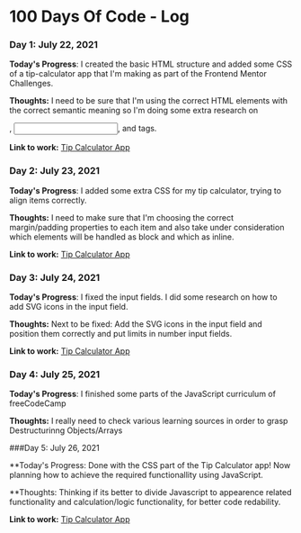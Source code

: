 # 100 Days Of Code - Log

### Day 1: July 22, 2021

**Today's Progress**: I created the basic HTML structure and added some CSS of a tip-calculator app that I'm making as part of the Frontend Mentor Challenges.

**Thoughts:** I need to be sure that I'm using the correct HTML elements with the correct semantic meaning so I'm doing some extra research on <form>, <input>, <output> and <label> tags.

**Link to work:** [Tip Calculator App](https://github.com/3vilBonobo/tipp_calculator_app.git)

### Day 2: July 23, 2021

**Today's Progress**: I added some extra CSS for my tip calculator, trying to align items correctly.

**Thoughts:** I need to make sure that I'm choosing the correct margin/padding properties to each item and also take under consideration which elements will be handled as block and which as inline.

**Link to work:** [Tip Calculator App](https://github.com/3vilBonobo/tipp_calculator_app.git)

### Day 3: July 24, 2021

**Today's Progress**: I fixed the input fields. I did some research on how to add SVG icons in the input field.

**Thoughts:** Next to be fixed: Add the SVG icons in the input field and position them correctly and put limits in number input fields.

**Link to work:** [Tip Calculator App](https://github.com/3vilBonobo/tipp_calculator_app.git)

  ### Day 4: July 25, 2021

**Today's Progress**: I finished some parts of the JavaScript curriculum of freeCodeCamp

**Thoughts:** I really need to check various learning sources in order to grasp Destructurinng Objects/Arrays

###Day 5: July 26, 2021

**Today's Progress: Done with the CSS part of the Tip Calculator app! Now planning how to achieve the required functionallity using JavaScript.

**Thoughts: Thinking if its better to divide Javascript to appearence related functionality and calculation/logic functionality, for better code redability.
  
**Link to work:** [Tip Calculator App](https://github.com/3vilBonobo/tipp_calculator_app.git)
